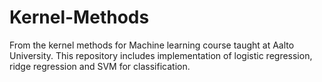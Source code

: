 # Kernel-Methods
From the kernel methods for Machine learning course taught at Aalto University. This repository includes implementation of logistic regression, ridge regression and SVM for classification. 
